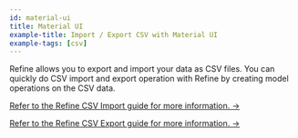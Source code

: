```yaml
---
id: material-ui
title: Material UI
example-title: Import / Export CSV with Material UI
example-tags: [csv]
---
```


Refine allows you to export and import your data as CSV files. You can quickly do CSV import and export operation with Refine by creating model operations on the CSV data.

[Refer to the Refine CSV Import guide for more information. →](/docs/advanced-tutorials/import-export/csv-import/)

[Refer to the Refine CSV Export guide for more information. →](/docs/advanced-tutorials/import-export/csv-export/)

<CodeSandboxExample path="import-export-material-ui" />
